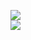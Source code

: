 [![](https://img.shields.io/badge/Made%20With-Github%20Spray-lightgrey.svg?style=for-the-badge&logo=github)](https://github.com/Annihil/github-spray#1767)  
[![](https://i.imgur.com/2DrTn0Z.gif)](https://github.com/Annihil/github-spray)